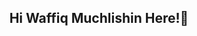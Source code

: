 <div align="center">
  
## Hi Waffiq Muchlishin Here!👋

</div>
<!--
**Wapikkk/Wapikkk** is a ✨ _special_ ✨ repository because its `README.md` (this file) appears on your GitHub profile.

Here are some ideas to get you started:

- 🔭 I’m currently working on ...
- 🌱 I’m currently learning ...
- 👯 I’m looking to collaborate on ...
- 🤔 I’m looking for help with ...
- 💬 Ask me about ...
- 📫 How to reach me: ...
- 😄 Pronouns: ...
- ⚡ Fun fact: ...
-->
### 🛠️ Tech Stack & Tools

<div align="center">
  
![](https://skillicons.dev/icons?i=flutter,dart,nodejs,nextjs,laravel,mysql,html,css,git,github,postman,androidstudio&perline=10)

<br>

<div align="left">
  
### 🧑🏻‍💻 Now, Learn

</div>

![](https://skillicons.dev/icons?i=react,prisma,linux,nextjs&perline=10)

<br>

<div align="left">
  
### 📶 GitHub Stats

</div>

![GitHub Stats](https://github-readme-stats.vercel.app/api?username=Wapikkk&show_icons=true&theme=dark&hide_border=true)

</div>
